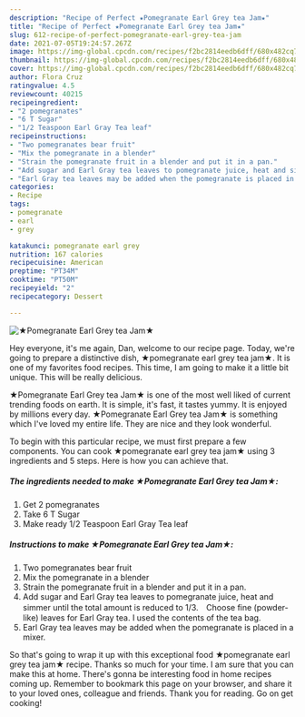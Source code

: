 ```yaml
---
description: "Recipe of Perfect ★Pomegranate Earl Grey tea Jam★"
title: "Recipe of Perfect ★Pomegranate Earl Grey tea Jam★"
slug: 612-recipe-of-perfect-pomegranate-earl-grey-tea-jam
date: 2021-07-05T19:24:57.267Z
image: https://img-global.cpcdn.com/recipes/f2bc2814eedb6dff/680x482cq70/pomegranate-earl-grey-tea-jam-recipe-main-photo.jpg
thumbnail: https://img-global.cpcdn.com/recipes/f2bc2814eedb6dff/680x482cq70/pomegranate-earl-grey-tea-jam-recipe-main-photo.jpg
cover: https://img-global.cpcdn.com/recipes/f2bc2814eedb6dff/680x482cq70/pomegranate-earl-grey-tea-jam-recipe-main-photo.jpg
author: Flora Cruz
ratingvalue: 4.5
reviewcount: 40215
recipeingredient:
- "2 pomegranates"
- "6 T Sugar"
- "1/2 Teaspoon Earl Gray Tea leaf"
recipeinstructions:
- "Two pomegranates bear fruit"
- "Mix the pomegranate in a blender"
- "Strain the pomegranate fruit in a blender and put it in a pan."
- "Add sugar and Earl Gray tea leaves to pomegranate juice, heat and simmer until the total amount is reduced to 1/3.　Choose fine (powder-like) leaves for Earl Gray tea. I used the contents of the tea bag."
- "Earl Gray tea leaves may be added when the pomegranate is placed in a mixer."
categories:
- Recipe
tags:
- pomegranate
- earl
- grey

katakunci: pomegranate earl grey 
nutrition: 167 calories
recipecuisine: American
preptime: "PT34M"
cooktime: "PT50M"
recipeyield: "2"
recipecategory: Dessert

---
```



![★Pomegranate Earl Grey tea Jam★](https://img-global.cpcdn.com/recipes/f2bc2814eedb6dff/680x482cq70/pomegranate-earl-grey-tea-jam-recipe-main-photo.jpg)

Hey everyone, it's me again, Dan, welcome to our recipe page. Today, we're going to prepare a distinctive dish, ★pomegranate earl grey tea jam★. It is one of my favorites food recipes. This time, I am going to make it a little bit unique. This will be really delicious.

★Pomegranate Earl Grey tea Jam★ is one of the most well liked of current trending foods on earth. It is simple, it's fast, it tastes yummy. It is enjoyed by millions every day. ★Pomegranate Earl Grey tea Jam★ is something which I've loved my entire life. They are nice and they look wonderful.




To begin with this particular recipe, we must first prepare a few components. You can cook ★pomegranate earl grey tea jam★ using 3 ingredients and 5 steps. Here is how you can achieve that.

<!--inarticleads1-->

##### The ingredients needed to make ★Pomegranate Earl Grey tea Jam★:

1. Get 2 pomegranates
1. Take 6 T Sugar
1. Make ready 1/2 Teaspoon Earl Gray Tea leaf




<!--inarticleads2-->

##### Instructions to make ★Pomegranate Earl Grey tea Jam★:

1. Two pomegranates bear fruit
1. Mix the pomegranate in a blender
1. Strain the pomegranate fruit in a blender and put it in a pan.
1. Add sugar and Earl Gray tea leaves to pomegranate juice, heat and simmer until the total amount is reduced to 1/3.　Choose fine (powder-like) leaves for Earl Gray tea. I used the contents of the tea bag.
1. Earl Gray tea leaves may be added when the pomegranate is placed in a mixer.




So that's going to wrap it up with this exceptional food ★pomegranate earl grey tea jam★ recipe. Thanks so much for your time. I am sure that you can make this at home. There's gonna be interesting food in home recipes coming up. Remember to bookmark this page on your browser, and share it to your loved ones, colleague and friends. Thank you for reading. Go on get cooking!
